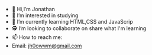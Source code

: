 - 👋 Hi,I’m Jonathan 
- 👀 I’m interested in studying
- 📖 I’m currently learning HTML,CSS and JavaScrip
- 🕵️ I’m looking to collaborate on share what I'm learning
- 📫 How to reach me:
-  Email: jh0owwm@gmail.com
<!---
jh0wm/jh0wm is a ✨ special ✨ repository because its `README.md` (this file) appears on your GitHub profile.
You can click the Preview link to take a look at your changes.
--->

